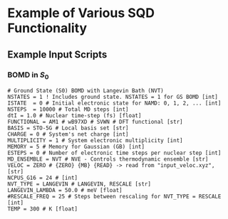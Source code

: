# Example of Various SQD Functionality

[DOCS]:   <https://bradenmweight.github.io/SQD/read.html?filename=Documentation.md>
[PARAMS]: <https://bradenmweight.github.io/SQD/read.html?filename=Parameters.md>

## Example Input Scripts

### BOMD in $S_0$
```
# Ground State (S0) BOMD with Langevin Bath (NVT)
NSTATES = 1 ! Includes ground state. NSTATES = 1 for GS BOMD [int]
ISTATE  = 0 # Initial electronic state for NAMD: 0, 1, 2, ... [int]
NSTEPS  = 10000 # Total MD steps [int]
dtI = 1.0 # Nuclear time-step (fs) [float]
FUNCTIONAL = AM1 # wB97XD # SVWN # DFT functional [str]
BASIS = STO-5G # Local basis set [str]
CHARGE = 0 # System's net charge [int]
MULTIPLICITY = 1 # System electronic multiplicity [int]
MEMORY = 5 # Memory for Gaussian (GB) [int]
ESTEPS = 0 # Number of electronic time steps per nuclear step [int]
MD_ENSEMBLE = NVT # NVE - Controls thermodynamic ensemble [str]
VELOC = ZERO # {ZERO} {MB} {READ} -> read from "input_veloc.xyz", [str]
NCPUS_G16 = 24 # [int]
NVT_TYPE = LANGEVIN # LANGEVIN, RESCALE [str]
LANGEVIN_LAMBDA = 50.0 # meV [float]
#RESCALE_FREQ = 25 # Steps between rescaling for NVT_TYPE = RESCALE [int]
TEMP = 300 # K [float]
```



